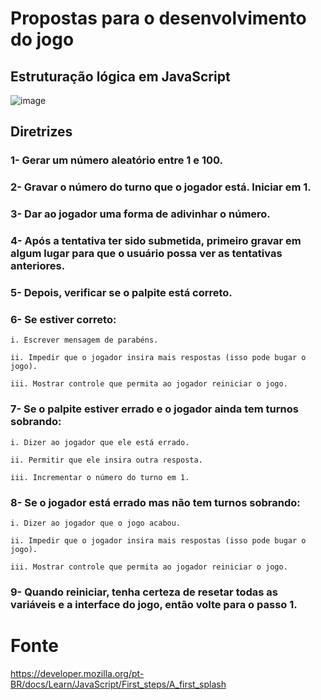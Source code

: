 # Propostas para o desenvolvimento do jogo
## Estruturação lógica em JavaScript

![image](https://user-images.githubusercontent.com/101356855/202557783-09dda643-df5e-42be-96bf-91a94ad73d4c.png)

## Diretrizes

### 1- Gerar um número aleatório entre 1 e 100.

### 2- Gravar o número do turno que o jogador está. Iniciar em 1.

### 3- Dar ao jogador uma forma de adivinhar o número.

### 4- Após a tentativa ter sido submetida, primeiro gravar em algum lugar para que o usuário possa ver as tentativas anteriores.

### 5- Depois, verificar se o palpite está correto.

### 6- Se estiver correto:

    i. Escrever mensagem de parabéns.
    
    ii. Impedir que o jogador insira mais respostas (isso pode bugar o jogo).
    
    iii. Mostrar controle que permita ao jogador reiniciar o jogo.
    
### 7- Se o palpite estiver errado e o jogador ainda tem turnos sobrando:

    i. Dizer ao jogador que ele está errado.
    
    ii. Permitir que ele insira outra resposta.
    
    iii. Incrementar o número do turno em 1.
    
### 8- Se o jogador está errado mas não tem turnos sobrando:

    i. Dizer ao jogador que o jogo acabou.
    
    ii. Impedir que o jogador insira mais respostas (isso pode bugar o jogo).
    
    iii. Mostrar controle que permita ao jogador reiniciar o jogo.
    
### 9- Quando reiniciar, tenha certeza de resetar todas as variáveis e a interface do jogo, então volte para o passo 1.

# Fonte
https://developer.mozilla.org/pt-BR/docs/Learn/JavaScript/First_steps/A_first_splash

